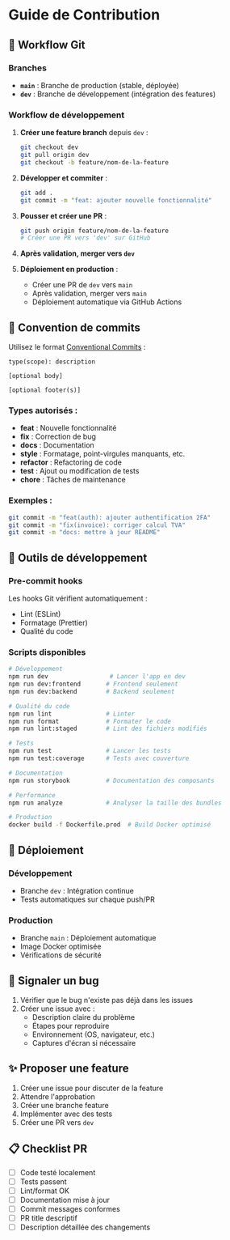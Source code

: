 # Guide de Contribution

## 🌳 Workflow Git

### Branches
- **`main`** : Branche de production (stable, déployée)
- **`dev`** : Branche de développement (intégration des features)

### Workflow de développement
1. **Créer une feature branch** depuis `dev` :
   ```bash
   git checkout dev
   git pull origin dev
   git checkout -b feature/nom-de-la-feature
   ```

2. **Développer et commiter** :
   ```bash
   git add .
   git commit -m "feat: ajouter nouvelle fonctionnalité"
   ```

3. **Pousser et créer une PR** :
   ```bash
   git push origin feature/nom-de-la-feature
   # Créer une PR vers 'dev' sur GitHub
   ```

4. **Après validation, merger vers `dev`**

5. **Déploiement en production** :
   - Créer une PR de `dev` vers `main`
   - Après validation, merger vers `main`
   - Déploiement automatique via GitHub Actions

## 📝 Convention de commits

Utilisez le format [Conventional Commits](https://www.conventionalcommits.org/) :

```
type(scope): description

[optional body]

[optional footer(s)]
```

### Types autorisés :
- **feat** : Nouvelle fonctionnalité
- **fix** : Correction de bug
- **docs** : Documentation
- **style** : Formatage, point-virgules manquants, etc.
- **refactor** : Refactoring de code
- **test** : Ajout ou modification de tests
- **chore** : Tâches de maintenance

### Exemples :
```bash
git commit -m "feat(auth): ajouter authentification 2FA"
git commit -m "fix(invoice): corriger calcul TVA"
git commit -m "docs: mettre à jour README"
```

## 🔧 Outils de développement

### Pre-commit hooks
Les hooks Git vérifient automatiquement :
- Lint (ESLint)
- Formatage (Prettier)
- Qualité du code

### Scripts disponibles
```bash
# Développement
npm run dev                 # Lancer l'app en dev
npm run dev:frontend       # Frontend seulement
npm run dev:backend        # Backend seulement

# Qualité du code
npm run lint               # Linter
npm run format             # Formater le code
npm run lint:staged        # Lint des fichiers modifiés

# Tests
npm run test               # Lancer les tests
npm run test:coverage      # Tests avec couverture

# Documentation
npm run storybook          # Documentation des composants

# Performance
npm run analyze            # Analyser la taille des bundles

# Production
docker build -f Dockerfile.prod  # Build Docker optimisé
```

## 🚀 Déploiement

### Développement
- Branche `dev` : Intégration continue
- Tests automatiques sur chaque push/PR

### Production
- Branche `main` : Déploiement automatique
- Image Docker optimisée
- Vérifications de sécurité

## 🐛 Signaler un bug

1. Vérifier que le bug n'existe pas déjà dans les issues
2. Créer une issue avec :
   - Description claire du problème
   - Étapes pour reproduire
   - Environnement (OS, navigateur, etc.)
   - Captures d'écran si nécessaire

## ✨ Proposer une feature

1. Créer une issue pour discuter de la feature
2. Attendre l'approbation
3. Créer une branche feature
4. Implémenter avec des tests
5. Créer une PR vers `dev`

## 📋 Checklist PR

- [ ] Code testé localement
- [ ] Tests passent
- [ ] Lint/format OK
- [ ] Documentation mise à jour
- [ ] Commit messages conformes
- [ ] PR title descriptif
- [ ] Description détaillée des changements
